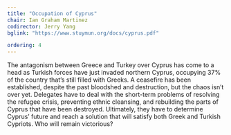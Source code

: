 ```yaml
---
title: "Occupation of Cyprus"
chair: Ian Graham Martinez
codirector: Jerry Yang
bglink: "https://www.stuymun.org/docs/cyprus.pdf"

ordering: 4
---
```

The antagonism between Greece and Turkey over Cyprus has come to a head as Turkish forces have just invaded northern Cyprus, occupying 37% of the country that’s still filled with Greeks. A ceasefire has been established, despite the past bloodshed and destruction, but the chaos isn’t over yet. Delegates have to deal with the short-term problems of resolving the refugee crisis, preventing ethnic cleansing, and rebuilding the parts of Cyprus that have been destroyed. Ultimately, they have to determine Cyprus’ future and reach a solution that will satisfy both Greek and Turkish Cypriots. Who will remain victorious?
